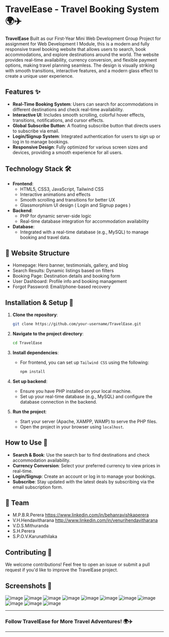 # TravelEase - Travel Booking System🌍✈️

**TravelEase** Built as our First-Year Mini Web Development Group Project for assignment for Web Development I Module, this is a modern and fully responsive travel booking website that allows users to search, book accommodations, and explore destinations around the world. The website provides real-time availability, currency conversion, and flexible payment options, making travel planning seamless. The design is visually striking with smooth transitions, interactive features, and a modern glass effect to create a unique user experience.

## Features ✨

- **Real-Time Booking System**: Users can search for accommodations in different destinations and check real-time availability.
- **Interactive UI**: Includes smooth scrolling, colorful hover effects, transitions, notifications, and cursor effects.
- **Global Subscribe Button**: A floating subscribe button that directs users to subscribe via email.
- **Login/Signup System**: Integrated authentication for users to sign up or log in to manage bookings.
- **Responsive Design**: Fully optimized for various screen sizes and devices, providing a smooth experience for all users.

## Technology Stack 🛠️

- **Frontend**: 
  - HTML5, CSS3, JavaScript, Tailwind CSS
  - Interactive animations and effects
  - Smooth scrolling and transitions for better UX
  - Glassmorphism UI design ( Login and Signup pages )
- **Backend**:
  - PHP for dynamic server-side logic
  - Real-time database integration for accommodation availability
- **Database**:
  - Integrated with a real-time database (e.g., MySQL) to manage booking and travel data.
 
## 📁 Website Structure

  - Homepage: Hero banner, testimonials, gallery, and blog
  - Search Results: Dynamic listings based on filters
  - Booking Page: Destination details and booking form
  - User Dashboard: Profile info and booking management
  - Forgot Password: Email/phone-based recovery

## Installation & Setup 🚀

1. **Clone the repository**:
   ```bash
   git clone https://github.com/your-username/TravelEase.git
   ```

2. **Navigate to the project directory**:
   ```bash
   cd TravelEase
   ```

3. **Install dependencies**:
   - For frontend, you can set up `Tailwind CSS` using the following:
     ```bash
     npm install
     ```

4. **Set up backend**:
   - Ensure you have PHP installed on your local machine.
   - Set up your real-time database (e.g., MySQL) and configure the database connection in the backend.

5. **Run the project**:
   - Start your server (Apache, XAMPP, WAMP) to serve the PHP files.
   - Open the project in your browser using `localhost`.

## How to Use 🌟

- **Search & Book**: Use the search bar to find destinations and check accommodation availability.
- **Currency Conversion**: Select your preferred currency to view prices in real-time.
- **Login/Signup**: Create an account or log in to manage your bookings.
- **Subscribe**: Stay updated with the latest deals by subscribing via the email subscription form.

## 👥 Team
- M.P.B.R.Perera https://www.linkedin.com/in/behanravishkaperera
- V.H.Hendavitharana http://www.linkedin.com/in/venurihendavitharana
- V.D.S.Mithuranda
- S.H.Perera
- S.P.O.V.Karunathilaka

## Contributing 🤝

We welcome contributions! Feel free to open an issue or submit a pull request if you'd like to improve the TravelEase project.

## Screenshots 📸
![image](https://github.com/user-attachments/assets/9c5c9625-4ee2-4912-8437-9b7d2214b48d)
![image](https://github.com/user-attachments/assets/28ea1259-1a2a-49e4-85ac-4b664cfd3f21)
![image](https://github.com/user-attachments/assets/7f99c835-e843-40c9-bb8f-e8e920656205)
![image](https://github.com/user-attachments/assets/1595f3ac-a4fe-4f5e-ac7a-8de98866264b)
![image](https://github.com/user-attachments/assets/14ee74bd-910c-4ff0-9025-40f420dd227c)
![image](https://github.com/user-attachments/assets/27966da9-9954-4391-984e-ca942a540349)
![image](https://github.com/user-attachments/assets/94dbb8b8-9a47-4f1b-a45a-96627faf6dc6)
![image](https://github.com/user-attachments/assets/416011f1-610c-4dcf-9ff5-2a9edf3518d0)
![image](https://github.com/user-attachments/assets/6870ddee-568f-4230-80ab-4048bed7a6ba)
![image](https://github.com/user-attachments/assets/19675708-2e75-4451-8719-329b9ad1156c)
![image](https://github.com/user-attachments/assets/586d545c-fa23-453a-a183-58252e23cf64)

---

### Follow TravelEase for More Travel Adventures! 🌍✈️

---
